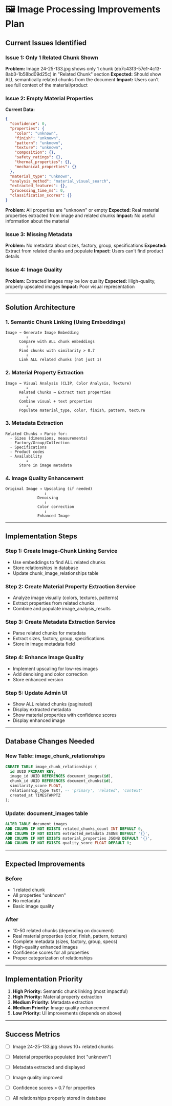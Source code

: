 # 🖼️ Image Processing Improvements Plan

## Current Issues Identified

### Issue 1: Only 1 Related Chunk Shown
**Problem:** Image 24-25-133.jpg shows only 1 chunk (eb7c43f3-57e1-4c13-8ab3-1b58bd09d25c) in "Related Chunk" section
**Expected:** Should show ALL semantically related chunks from the document
**Impact:** Users can't see full context of the material/product

### Issue 2: Empty Material Properties
**Current Data:**
```json
{
  "confidence": 0,
  "properties": {
    "color": "unknown",
    "finish": "unknown",
    "pattern": "unknown",
    "texture": "unknown",
    "composition": {},
    "safety_ratings": {},
    "thermal_properties": {},
    "mechanical_properties": {}
  },
  "material_type": "unknown",
  "analysis_method": "material_visual_search",
  "extracted_features": {},
  "processing_time_ms": 0,
  "classification_scores": {}
}
```
**Problem:** All properties are "unknown" or empty
**Expected:** Real material properties extracted from image and related chunks
**Impact:** No useful information about the material

### Issue 3: Missing Metadata
**Problem:** No metadata about sizes, factory, group, specifications
**Expected:** Extract from related chunks and populate
**Impact:** Users can't find product details

### Issue 4: Image Quality
**Problem:** Extracted images may be low quality
**Expected:** High-quality, properly upscaled images
**Impact:** Poor visual representation

---

## Solution Architecture

### 1. Semantic Chunk Linking (Using Embeddings)
```
Image → Generate Image Embedding
         ↓
      Compare with ALL chunk embeddings
         ↓
      Find chunks with similarity > 0.7
         ↓
      Link ALL related chunks (not just 1)
```

### 2. Material Property Extraction
```
Image → Visual Analysis (CLIP, Color Analysis, Texture)
         ↓
      Related Chunks → Extract text properties
         ↓
      Combine visual + text properties
         ↓
      Populate material_type, color, finish, pattern, texture
```

### 3. Metadata Extraction
```
Related Chunks → Parse for:
  - Sizes (dimensions, measurements)
  - Factory/Group/Collection
  - Specifications
  - Product codes
  - Availability
         ↓
      Store in image metadata
```

### 4. Image Quality Enhancement
```
Original Image → Upscaling (if needed)
                 ↓
              Denoising
                 ↓
              Color correction
                 ↓
              Enhanced Image
```

---

## Implementation Steps

### Step 1: Create Image-Chunk Linking Service
- Use embeddings to find ALL related chunks
- Store relationships in database
- Update chunk_image_relationships table

### Step 2: Create Material Property Extraction Service
- Analyze image visually (colors, textures, patterns)
- Extract properties from related chunks
- Combine and populate image_analysis_results

### Step 3: Create Metadata Extraction Service
- Parse related chunks for metadata
- Extract sizes, factory, group, specifications
- Store in image metadata field

### Step 4: Enhance Image Quality
- Implement upscaling for low-res images
- Add denoising and color correction
- Store enhanced version

### Step 5: Update Admin UI
- Show ALL related chunks (paginated)
- Display extracted metadata
- Show material properties with confidence scores
- Display enhanced image

---

## Database Changes Needed

### New Table: image_chunk_relationships
```sql
CREATE TABLE image_chunk_relationships (
  id UUID PRIMARY KEY,
  image_id UUID REFERENCES document_images(id),
  chunk_id UUID REFERENCES document_chunks(id),
  similarity_score FLOAT,
  relationship_type TEXT, -- 'primary', 'related', 'context'
  created_at TIMESTAMPTZ
);
```

### Update: document_images table
```sql
ALTER TABLE document_images
ADD COLUMN IF NOT EXISTS related_chunks_count INT DEFAULT 0,
ADD COLUMN IF NOT EXISTS extracted_metadata JSONB DEFAULT '{}',
ADD COLUMN IF NOT EXISTS material_properties JSONB DEFAULT '{}',
ADD COLUMN IF NOT EXISTS quality_score FLOAT DEFAULT 0;
```

---

## Expected Improvements

### Before
- 1 related chunk
- All properties "unknown"
- No metadata
- Basic image quality

### After
- 10-50 related chunks (depending on document)
- Real material properties (color, finish, pattern, texture)
- Complete metadata (sizes, factory, group, specs)
- High-quality enhanced images
- Confidence scores for all properties
- Proper categorization of relationships

---

## Implementation Priority

1. **High Priority:** Semantic chunk linking (most impactful)
2. **High Priority:** Material property extraction
3. **Medium Priority:** Metadata extraction
4. **Medium Priority:** Image quality enhancement
5. **Low Priority:** UI improvements (depends on above)

---

## Success Metrics

- [ ] Image 24-25-133.jpg shows 10+ related chunks
- [ ] Material properties populated (not "unknown")
- [ ] Metadata extracted and displayed
- [ ] Image quality improved
- [ ] Confidence scores > 0.7 for properties
- [ ] All relationships properly stored in database

